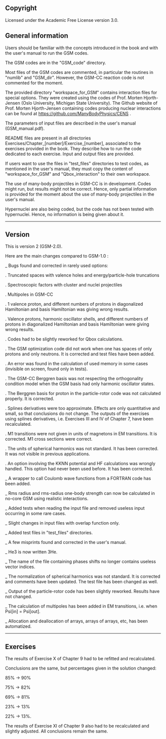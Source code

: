 Copyright
---------

Licensed under the Academic Free License version 3.0.

General information
-------------------

Users should be familiar with the concepts introduced in the book and with the user's manual to run the GSM codes.

The GSM codes are in the "GSM_code" directory.

Most files of the GSM codes are commented, in particular the routines in "numlib" and "GSM_dir". However, the GSM-CC reaction code is not commented for the moment.

The provided directory "workspace_for_GSM" contains interaction files for special options. They were created using the codes of Prof. Morten Hjorth-Jensen (Oslo University, Michigan State University). The Github website of Prof. Morten Hjorth-Jensen containing codes producing nuclear interactions can be found at https://github.com/ManyBodyPhysics/CENS .

The parameters of input files are described in the user's manual (GSM_manual.pdf).

README files are present in all directories Exercises/Chapter_[number]/Exercise_[number], associated to the exercises provided in the book. They describe how to run the code dedicated to each exercise. Input and output files are provided.

If users want to use the files in "test_files" directories to test codes, as mentioned in the user's manual, they must copy the content of "workspace_for_GSM" and "Qbox_interaction" to their own workspace.

The use of many-body projectiles in GSM-CC is in development. Codes might run, but results might not be correct. Hence, only partial information is provided for the moment about the use of many-body projectiles in the user's manual.

Hypernuclei are also being coded, but the code has not been tested with hypernuclei. Hence, no information is being given about it.

---------------------------------------------------------------------------------------------------------------------------------------------------------------------------------------------

Version
-------
This is version 2 (GSM-2.0). 

Here are the main changes compared to GSM-1.0 :

_ Bugs found and corrected in rarely used options:

. Truncated spaces with valence holes and energy/particle-hole truncations

. Spectroscopic factors with cluster and nuclei projectiles

. Multipoles in GSM-CC

. 1 valence proton, and different numbers of protons in diagonalized Hamiltonian and basis Hamiltonian was giving wrong results.

. Valence protons, harmonic oscillator shells, and different numbers of protons in diagonalized Hamiltonian and basis Hamiltonian were giving wrong results.

. Codes had to be slightly reworked for Qbox calculations.

. The GSM optimization code did not work when one has spaces of only protons and only neutrons. It is corrected and test files have been added.

. An error was found in the calculation of used memory in some cases (invisible on screen, found only in tests).

. The GSM-CC Berggren basis was not respecting the orthogonality condition model when the GSM basis had only harmonic oscillator states.

. The Berggren basis for proton in the particle-rotor code was not calculated properly. It is corrected.

. Splines derivatives were too approximate. Effects are only quantitative and small, so that conclusions do not change. 
  The outputs of the exercises using splines derivatives, i.e. Exercises III and IV of Chapter 7, have been recalculated.
  
. M1 transitions were not given in units of magnetons in EM transitions. It is corrected. M1 cross sections were correct.

. The units of spherical harmonics was not standard. It has been corrected. It was not visible in previous applications.

. An option involving the KKNN potential and HF calculations was wrongly handled. This option had never been used before. It has been corrected.

_ A wrapper to call Coulomb wave functions from a FORTRAN code has been added.

_ Rms radius and rms-radius one-body strength can now be calculated in no-core GSM using realistic interactions.

_ Added tests when reading the input file and removed useless input occurring in some rare cases.

_ Slight changes in input files with overlap function only.

_ Added test files in "test_files" directories.

_ A few misprints found and corrected in the user's manual.

_ He3 is now written 3He.

_ The name of the file containing phases shifts no longer contains useless vector indices.

_ The normalization of spherical harmonics was not standard. It is corrected and comments have been updated. The test file has been changed as well.

_ Output of the particle-rotor code has been slightly reworked. Results have not changed.

_ The calculation of multipoles has been added in EM transitions, i.e. when Psi[in] = Psi[out].

_ Allocation and deallocation of arrays, arrays of arrays, etc, has been automatized.

---------------------------------------------------------------------------------------------------------------------------------------------------------------------------------------------

Exercises
---------

The results of Exercise X of Chapter 9 had to be refitted and recalculated.

Conclusions are the same, but percentages given in the solution changed:

85% -> 90%

75% -> 82%

69% -> 81%

23% -> 13%

22% -> 13%.
  
The results of Exercise XI of Chapter 9 also had to be recalculated and slightly adjusted.
All conclusions remain the same.


